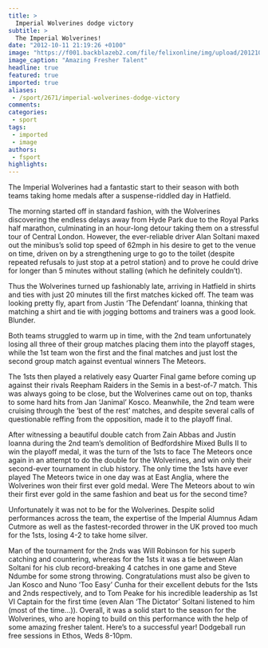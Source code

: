 ```yaml
---
title: >
  Imperial Wolverines dodge victory
subtitle: >
  The Imperial Wolverines!
date: "2012-10-11 21:19:26 +0100"
image: "https://f001.backblazeb2.com/file/felixonline/img/upload/201210112218-csw09-action%20shot%201.jpg"
image_caption: "Amazing Fresher Talent"
headline: true
featured: true
imported: true
aliases:
 - /sport/2671/imperial-wolverines-dodge-victory
comments:
categories:
 - sport
tags:
 - imported
 - image
authors:
 - fsport
highlights:
---
```


The Imperial Wolverines had a fantastic start to their season with both teams taking home medals after a suspense-riddled day in Hatfield.

The morning started off in standard fashion, with the Wolverines discovering the endless delays away from Hyde Park due to the Royal Parks half marathon, culminating in an hour-long detour taking them on a stressful tour of Central London. However, the ever-reliable driver Alan Soltani maxed out the minibus’s solid top speed of 62mph in his desire to get to the venue on time, driven on by a strengthening urge to go to the toilet (despite repeated refusals to just stop at a petrol station) and to prove he could drive for longer than 5 minutes without stalling (which he definitely couldn’t).

Thus the Wolverines turned up fashionably late, arriving in Hatfield in shirts and ties with just 20 minutes till the first matches kicked off. The team was looking pretty fly, apart from Justin ‘The Defendant’ Ioanna, thinking that matching a shirt and tie with jogging bottoms and trainers was a good look. Blunder.

Both teams struggled to warm up in time, with the 2nd team unfortunately losing all three of their group matches placing them into the playoff stages, while the 1st team won the first and the final matches and just lost the second group match against eventual winners The Meteors.

The 1sts then played a relatively easy Quarter Final game before coming up against their rivals Reepham Raiders in the Semis in a best-of-7 match. This was always going to be close, but the Wolverines came out on top, thanks to some hard hits from Jan ‘Janimal’ Kosco. Meanwhile, the 2nd team were cruising through the ‘best of the rest’ matches, and despite several calls of questionable reffing from the opposition, made it to the playoff final.

After witnessing a beautiful double catch from Zain Abbas and Justin Ioanna during the 2nd team’s demolition of Bedfordshire Mixed Bulls II to win the playoff medal, it was the turn of the 1sts to face The Meteors once again in an attempt to do the double for the Wolverines, and win only their second-ever tournament in club history. The only time the 1sts have ever played The Meteors twice in one day was at East Anglia, where the Wolverines won their first ever gold medal. Were The Meteors about to win their first ever gold in the same fashion and beat us for the second time?

Unfortunately it was not to be for the Wolverines. Despite solid performances across the team, the expertise of the Imperial Alumnus Adam Cutmore as well as the fastest-recorded thrower in the UK proved too much for the 1sts, losing 4-2 to take home silver.

Man of the tournament for the 2nds was Will Robinson for his superb catching and countering, whereas for the 1sts it was a tie between Alan Soltani for his club record-breaking 4 catches in one game and Steve Ndumbe for some strong throwing. Congratulations must also be given to Jan Kosco and Nuno ‘Too Easy’ Cunha for their excellent debuts for the 1sts and 2nds respectively, and to Tom Peake for his incredible leadership as 1st VI Captain for the first time (even Alan ‘The Dictator’ Soltani listened to him (most of the time…)). Overall, it was a solid start to the season for the Wolverines, who are hoping to build on this performance with the help of some amazing fresher talent. Here’s to a successful year! Dodgeball run free sessions in Ethos, Weds 8-10pm.
